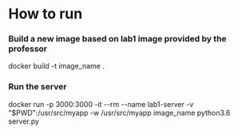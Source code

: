 # How to run

### Build a new image based on lab1 image provided by the professor
docker build -t image_name .

### Run the server
docker run -p 3000:3000 -it --rm --name lab1-server -v "$PWD":/usr/src/myapp -w /usr/src/myapp image_name python3.6 server.py